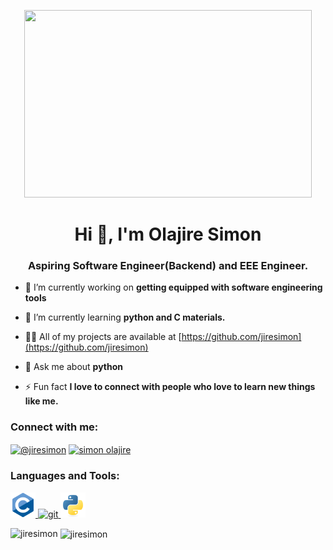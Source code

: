 <p align="center">
  <img width="460" height="300" src="https://media.giphy.com/media/xUPGGDNsLvqsBOhuU0/giphy.gif">
</p>
<h1 align="center">Hi 👋, I'm Olajire Simon</h1>
<h3 align="center">Aspiring Software Engineer(Backend) and EEE Engineer.</h3>

- 🔭 I’m currently working on **getting equipped with software engineering tools**

- 🌱 I’m currently learning **python and C materials.**

- 👨‍💻 All of my projects are available at [https://github.com/jiresimon](https://github.com/jiresimon)

- 💬 Ask me about **python**

- ⚡ Fun fact **I love to connect with people who love to learn new things like me.**

<h3 align="left">Connect with me:</h3>
<p align="left">
<a href="https://twitter.com/@jiresimon" target="blank"><img align="center" src="https://raw.githubusercontent.com/rahuldkjain/github-profile-readme-generator/master/src/images/icons/Social/twitter.svg" alt="@jiresimon" height="30" width="40" /></a>
<a href="https://linkedin.com/in/simon olajire" target="blank"><img align="center" src="https://raw.githubusercontent.com/rahuldkjain/github-profile-readme-generator/master/src/images/icons/Social/linked-in-alt.svg" alt="simon olajire" height="30" width="40" /></a>
</p>

<h3 align="left">Languages and Tools:</h3>
<p align="left"> <a href="https://www.cprogramming.com/" target="_blank"> <img src="https://raw.githubusercontent.com/devicons/devicon/master/icons/c/c-original.svg" alt="c" width="40" height="40"/> </a> <a href="https://git-scm.com/" target="_blank"> <img src="https://www.vectorlogo.zone/logos/git-scm/git-scm-icon.svg" alt="git" width="40" height="40"/> </a> <a href="https://www.python.org" target="_blank"> <img src="https://raw.githubusercontent.com/devicons/devicon/master/icons/python/python-original.svg" alt="python" width="40" height="40"/> </a> </p>

<p><img align="left" src="https://github-readme-stats.vercel.app/api/top-langs?username=jiresimon&show_icons=true&locale=en&layout=compact" alt="jiresimon" /></p>

<p>&nbsp;<img align="center" src="https://github-readme-stats.vercel.app/api?username=jiresimon&show_icons=true&locale=en" alt="jiresimon" /></p>
